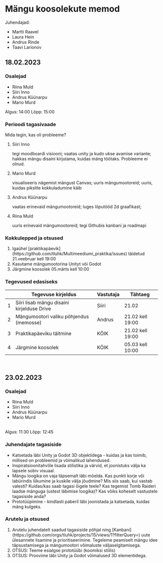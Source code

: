 # Mängu koosolekute memod

Juhendajad:
<ul>
  <li>Martti Raavel</li>
  <li>Laura Hein</li>
  <li>Andrus Rinde</li>
  <li>Taavi Larionov</li>
</ul>

## 18.02.2023

### Osalejad
<ul>
  <li>Riina Muld</li>
  <li>Siiri Inno</li>
  <li>Andrus Küünarpu</li>
  <li>Mario Murd</li>
</ul>

Algus: 14:00
Lõpp: 15:00

### Perioodi tagasivaade
Mida tegin, kas oli probleeme?

<ol>
  <li>Siiri Inno
  <p>tegi moodboardi visiooni; vaatas unity ja kudo ukse avamise variante; hakkas mängu disaini kirjutama, kuidas mäng töötaks. Probleeme ei olnud.</p>
  </li>
  <li>Mario Murd
  <p>visualiseeris nägemist mängust Canvas; uuris mängumootoreid; uuris, kuidas pikslite kokkuladumine käib</p>
  </li>
  <li>Andrus Küünarpu
  <p>vaatas erinevaid mängumootoreid; luges lõputööd 2d graafikast; </p>
  </li>
  <li>Riina Muld
  <p>uuris erinevaid mängumootoreid; tegi Githubis kanbani ja roadmapi</p>
  </li>
</ol>

### Kokkulepped ja otsused

<ol>
  <li>Igaühel [praktikapäevik](https://github.com/tluhk/Multimeediumi_praktika/issues) täidetud 21.veebruar kell 19:00</li>
  <li>Kasutame mängumootorina Unityt või Godot</li>
  <li>Järgmine koosolek 05.märts kell 10:00</li>
</ol>

### Tegevused edasiseks


|     | Tegevuse kirjeldus |Vastutaja      | Tähtaeg |
| -   | ------------------ |----------- | ----------- |
| 1   | Siiri lisab mängu disaini kirjelduse Drive |Siiri  | 21.02  |
| 2   | Mängumootori valiku põhjendus (memosse) |Andrus   | 21.02 kell 19:00 |
| 3   | Praktikapäeviku täitmine        |KÕIK   | 21.02 kell 19:00 |
| 4   | Järgmine koosolek        |KÕIK   | 05.03 kell 10:00        |

<br>

## 23.02.2023

### Osalejad
<ul>
  <li>Riina Muld</li>
  <li>Siiri Inno</li>
  <li>Andrus Küünarpu</li>
  <li>Mario Murd</li>
</ul>
<br>
Algus: 11:30
Lõpp: 12:45

### Juhendajate tagasiside
<ul>
  <li>Katsetada läbi Unity ja Godot 3D objektidega - kuidas ja kas toimib, millised on probleemid ja võimalikud lahendused.</li>
  <li>Inspiratsioonitahvlile lisada stilistika ja värvid, et joonistuks välja ka lapsele sobiv visuaal.</li>
  <li>Mängu loogika on vaja täpsemalt läbi mõelda. Kas punkti korje või labürindis liikumine ja kuskile välja jõudmine? Mis siis saab, kui vastab valesti? Kuidas/kas saab tagasi õigele teele? Kas tegemist Tomb Raideri laadse mänguga (ustest läbimise loogika)? Kas võiks koheselt vastustele tagasiside anda?</li>
  <li>Prototüüpimine - kindlasti paberil läbi joonistada ja katsetada, kuidas mäng kulgeks.</li>
</ul>

### Arutelu ja otsused
<ol>
    <li>Arutelu juhendatelt saadud tagasiside põhjal ning [Kanbani](https://github.com/orgs/tluhk/projects/15/views/1?filterQuery=) uute ülesannete lisamine ja prioritiseerimine. Tegeleme peamiselt mängu idee täpsustamisega ja mängumootori võimaluste väljaselgitamisega.</li>
    <li>OTSUS: Teeme esialgse prototüübi (koomiksi stiilis)</li>
    <li>OTSUS: Proovime läbi Unity ja Godot võimalused 3D elementidega.</li>
</ol>
